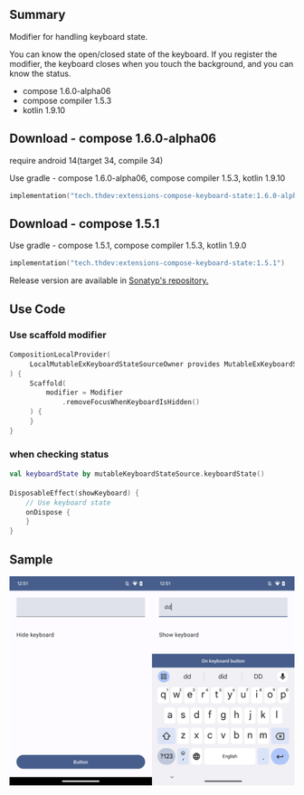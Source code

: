 ## Summary

Modifier for handling keyboard state.

You can know the open/closed state of the keyboard.
If you register the modifier, the keyboard closes when you touch the background, and you can know the status.

- compose 1.6.0-alpha06
- compose compiler 1.5.3
- kotlin 1.9.10

## Download - compose 1.6.0-alpha06

require android 14(target 34, compile 34)

Use gradle - compose 1.6.0-alpha06, compose compiler 1.5.3, kotlin 1.9.10

```kotlin
implementation("tech.thdev:extensions-compose-keyboard-state:1.6.0-alpha06")
```

## Download - compose 1.5.1

Use gradle - compose 1.5.1, compose compiler 1.5.3, kotlin 1.9.0

```kotlin
implementation("tech.thdev:extensions-compose-keyboard-state:1.5.1")
```

Release version are available in [Sonatyp's repository.](https://search.maven.org/search?q=tech.thdev)

## Use Code

### Use scaffold modifier

```kotlin
CompositionLocalProvider(
     LocalMutableExKeyboardStateSourceOwner provides MutableExKeyboardStateSource()
) {
     Scaffold(
         modifier = Modifier
             .removeFocusWhenKeyboardIsHidden()
     ) {
     }
}
```
 
### when checking status

```kotlin
val keyboardState by mutableKeyboardStateSource.keyboardState()

DisposableEffect(showKeyboard) {
    // Use keyboard state
    onDispose {
    }
}
```

## Sample

![image](images/sample.png)
